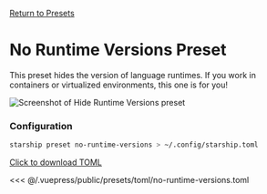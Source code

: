 [Return to Presets](./README.md#no-runtime-versions)

# No Runtime Versions Preset

This preset hides the version of language runtimes. If you work in containers or virtualized environments, this one is for you!

![Screenshot of Hide Runtime Versions preset](/presets/img/no-runtime-versions.png)

### Configuration

```sh
starship preset no-runtime-versions > ~/.config/starship.toml
```

[Click to download TOML](/presets/toml/no-runtime-versions.toml)

<<< @/.vuepress/public/presets/toml/no-runtime-versions.toml
